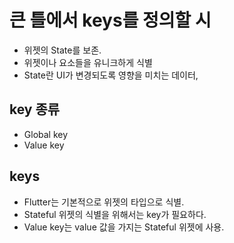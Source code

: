 # 큰 틀에서 keys를 정의할 시
- 위젯의 State를 보존.
- 위젯이나 요소들을 유니크하게 식별 
- State란 UI가 변경되도록 영향을 미치는 데이터,

## key 종류
- Global key
- Value key

## keys
- Flutter는 기본적으로 위젯의 타입으로 식별.
- Stateful 위젯의 식별을 위해서는 key가 필요하다.
- Value key는 value 값을 가지는 Stateful 위젯에 사용.
